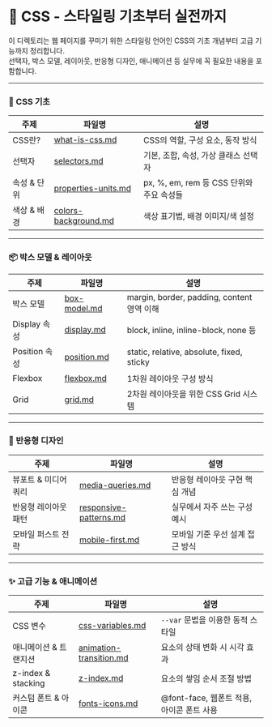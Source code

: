 # 🎨 CSS - 스타일링 기초부터 실전까지

이 디렉토리는 웹 페이지를 꾸미기 위한 스타일링 언어인 CSS의 기초 개념부터 고급 기능까지 정리합니다.  
선택자, 박스 모델, 레이아웃, 반응형 디자인, 애니메이션 등 실무에 꼭 필요한 내용을 포함합니다.

---

### 🧱 CSS 기초
| 주제 | 파일명 | 설명 |
|------|--------|------|
| CSS란? | [what-is-css.md](./notes/what-is-css.md) | CSS의 역할, 구성 요소, 동작 방식 |
| 선택자 | [selectors.md](./notes/selectors.md) | 기본, 조합, 속성, 가상 클래스 선택자 |
| 속성 & 단위 | [properties-units.md](./notes/properties-units.md) | px, %, em, rem 등 CSS 단위와 주요 속성들 |
| 색상 & 배경 | [colors-background.md](./notes/colors-background.md) | 색상 표기법, 배경 이미지/색 설정 |

---

### 📦 박스 모델 & 레이아웃
| 주제 | 파일명 | 설명 |
|------|--------|------|
| 박스 모델 | [box-model.md](./notes/box-model.md) | margin, border, padding, content 영역 이해 |
| Display 속성 | [display.md](./notes/display.md) | block, inline, inline-block, none 등 |
| Position 속성 | [position.md](./notes/position.md) | static, relative, absolute, fixed, sticky |
| Flexbox | [flexbox.md](./notes/flexbox.md) | 1차원 레이아웃 구성 방식 |
| Grid | [grid.md](./notes/grid.md) | 2차원 레이아웃을 위한 CSS Grid 시스템 |

---

### 📱 반응형 디자인
| 주제 | 파일명 | 설명 |
|------|--------|------|
| 뷰포트 & 미디어쿼리 | [media-queries.md](./notes/media-queries.md) | 반응형 레이아웃 구현 핵심 개념 |
| 반응형 레이아웃 패턴 | [responsive-patterns.md](./notes/responsive-patterns.md) | 실무에서 자주 쓰는 구성 예시 |
| 모바일 퍼스트 전략 | [mobile-first.md](./notes/mobile-first.md) | 모바일 기준 우선 설계 접근 방식 |

---

### ✨ 고급 기능 & 애니메이션
| 주제 | 파일명 | 설명 |
|------|--------|------|
| CSS 변수 | [css-variables.md](./notes/css-variables.md) | `--var` 문법을 이용한 동적 스타일 |
| 애니메이션 & 트랜지션 | [animation-transition.md](./notes/animation-transition.md) | 요소의 상태 변화 시 시각 효과 |
| z-index & stacking | [z-index.md](./notes/z-index.md) | 요소의 쌓임 순서 조절 방법 |
| 커스텀 폰트 & 아이콘 | [fonts-icons.md](./notes/fonts-icons.md) | @font-face, 웹폰트 적용, 아이콘 폰트 사용 |
